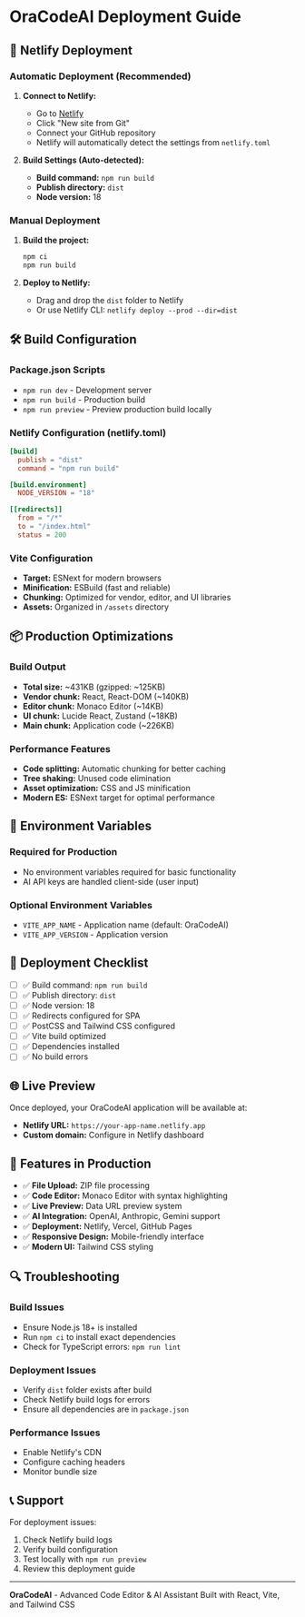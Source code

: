 # OraCodeAI Deployment Guide

## 🚀 Netlify Deployment

### Automatic Deployment (Recommended)

1. **Connect to Netlify:**
   - Go to [Netlify](https://netlify.com)
   - Click "New site from Git"
   - Connect your GitHub repository
   - Netlify will automatically detect the settings from `netlify.toml`

2. **Build Settings (Auto-detected):**
   - **Build command:** `npm run build`
   - **Publish directory:** `dist`
   - **Node version:** 18

### Manual Deployment

1. **Build the project:**
   ```bash
   npm ci
   npm run build
   ```

2. **Deploy to Netlify:**
   - Drag and drop the `dist` folder to Netlify
   - Or use Netlify CLI: `netlify deploy --prod --dir=dist`

## 🛠️ Build Configuration

### Package.json Scripts
- `npm run dev` - Development server
- `npm run build` - Production build
- `npm run preview` - Preview production build locally

### Netlify Configuration (netlify.toml)
```toml
[build]
  publish = "dist"
  command = "npm run build"

[build.environment]
  NODE_VERSION = "18"

[[redirects]]
  from = "/*"
  to = "/index.html"
  status = 200
```

### Vite Configuration
- **Target:** ESNext for modern browsers
- **Minification:** ESBuild (fast and reliable)
- **Chunking:** Optimized for vendor, editor, and UI libraries
- **Assets:** Organized in `/assets` directory

## 📦 Production Optimizations

### Build Output
- **Total size:** ~431KB (gzipped: ~125KB)
- **Vendor chunk:** React, React-DOM (~140KB)
- **Editor chunk:** Monaco Editor (~14KB)
- **UI chunk:** Lucide React, Zustand (~18KB)
- **Main chunk:** Application code (~226KB)

### Performance Features
- **Code splitting:** Automatic chunking for better caching
- **Tree shaking:** Unused code elimination
- **Asset optimization:** CSS and JS minification
- **Modern ES:** ESNext target for optimal performance

## 🔧 Environment Variables

### Required for Production
- No environment variables required for basic functionality
- AI API keys are handled client-side (user input)

### Optional Environment Variables
- `VITE_APP_NAME` - Application name (default: OraCodeAI)
- `VITE_APP_VERSION` - Application version

## 🚀 Deployment Checklist

- [ ] ✅ Build command: `npm run build`
- [ ] ✅ Publish directory: `dist`
- [ ] ✅ Node version: 18
- [ ] ✅ Redirects configured for SPA
- [ ] ✅ PostCSS and Tailwind CSS configured
- [ ] ✅ Vite build optimized
- [ ] ✅ Dependencies installed
- [ ] ✅ No build errors

## 🌐 Live Preview

Once deployed, your OraCodeAI application will be available at:
- **Netlify URL:** `https://your-app-name.netlify.app`
- **Custom domain:** Configure in Netlify dashboard

## 📱 Features in Production

- ✅ **File Upload:** ZIP file processing
- ✅ **Code Editor:** Monaco Editor with syntax highlighting
- ✅ **Live Preview:** Data URL preview system
- ✅ **AI Integration:** OpenAI, Anthropic, Gemini support
- ✅ **Deployment:** Netlify, Vercel, GitHub Pages
- ✅ **Responsive Design:** Mobile-friendly interface
- ✅ **Modern UI:** Tailwind CSS styling

## 🔍 Troubleshooting

### Build Issues
- Ensure Node.js 18+ is installed
- Run `npm ci` to install exact dependencies
- Check for TypeScript errors: `npm run lint`

### Deployment Issues
- Verify `dist` folder exists after build
- Check Netlify build logs for errors
- Ensure all dependencies are in `package.json`

### Performance Issues
- Enable Netlify's CDN
- Configure caching headers
- Monitor bundle size

## 📞 Support

For deployment issues:
1. Check Netlify build logs
2. Verify build configuration
3. Test locally with `npm run preview`
4. Review this deployment guide

---

**OraCodeAI** - Advanced Code Editor & AI Assistant
Built with React, Vite, and Tailwind CSS
